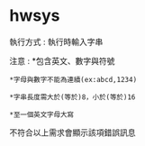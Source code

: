 # hwsys

執行方式 : 執行時輸入字串


注意 : 
	*包含英文、數字與符號

	*字母與數字不能為連續(ex:abcd,1234)

	*字串長度需大於(等於)8，小於(等於)16

	*至一個英文字母大寫

不符合以上需求會顯示該項錯誤訊息